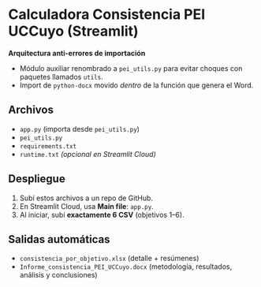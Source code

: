 
# Calculadora Consistencia PEI UCCuyo (Streamlit)

**Arquitectura anti-errores de importación**
- Módulo auxiliar renombrado a `pei_utils.py` para evitar choques con paquetes llamados `utils`.
- Import de `python-docx` movido *dentro* de la función que genera el Word.

## Archivos
- `app.py` (importa desde `pei_utils.py`)
- `pei_utils.py`
- `requirements.txt`
- `runtime.txt` *(opcional en Streamlit Cloud)*

## Despliegue
1. Subí estos archivos a un repo de GitHub.
2. En Streamlit Cloud, usa **Main file**: `app.py`.
3. Al iniciar, subí **exactamente 6 CSV** (objetivos 1–6).

## Salidas automáticas
- `consistencia_por_objetivo.xlsx` (detalle + resúmenes)
- `Informe_consistencia_PEI_UCCuyo.docx` (metodología, resultados, análisis y conclusiones)

